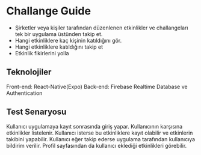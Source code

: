 ﻿# Challange Guide

 - Şirketler veya kişiler tarafından düzenlenen etkinlikler ve
   challangeları tek bir uygulama üstünden takip et. 
 - Hangi etkinliklere
   kaç kişinin katıldığını gör.
 - Hangi etkinliklere katıldığını takip et
 - Etkinlik fikirlerini yolla
   

## Teknolojiler

Front-end: React-Native(Expo)
Back-end: Firebase Realtime Database ve Authentication

## Test Senaryosu
Kullanıcı uygulamaya kayıt sonrasında giriş yapar. Kullanıcının karşısına etkinlikler listelenir. Kullanıcı isterse bu etkinliklere kayıt olabilir ve etkinlerin takibini yapabilir. Kullanıcı eğer takip ederse uygulama tarafından kullanıcıya bildirim verilir. Profil sayfasından da kullanıcı eklediği etkinlikleri görebilir.
